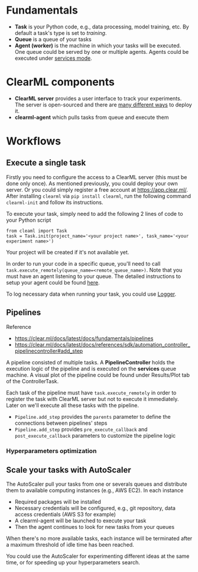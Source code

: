 # Fundamentals
- **Task** is your Python code, e.g., data processing, model training, etc.
    By default a task's type is set to *training*.
- **Queue** is a queue of your tasks
- **Agent (worker)** is the machine in which your tasks will be executed. One queue could be served by one or multiple agents. Agents could be executed under [services mode](https://clear.ml/docs/latest/docs/clearml_agent/#services-mode).

# ClearML components
- **ClearML server** provides a user interface to track your experiments.
    The server is open-sourced and there are [many different ways](https://clear.ml/docs/latest/docs/deploying_clearml/clearml_server#deployment) to deploy it.
- **clearml-agent**  which pulls tasks from queue and execute them

# Workflows
## Execute a single task
Firstly you need to configure the access to a ClearML server (this must be done only once). 
As mentioned previously, you could deploy your own server.
Or you could simply register a free account at https://app.clear.ml/.
After installing `clearml` via `pip install clearml`, run the following command `clearml-init` and follow
its instructions.

To execute your task, simply need to add the following 2 lines of code to your Python script
```
from cleaml import Task
task = Task.init(project_name='<your project name>', task_name='<your experiment name>')
```
Your project will be created if it's not available yet.

In order to run your code in a specific queue, you'll need to call `task.execute_remotely(queue_name=<remote_queue_name>)`. Note that you must have an agent listening to your queue.
The detailed instructions to setup your agent could be found [here](https://clear.ml/docs/latest/docs/clearml_agent).

To log necessary data when running your task, you could use
[Logger](https://clear.ml/docs/latest/docs/fundamentals/logger/).

## Pipelines
Reference 
- https://clear.ml/docs/latest/docs/fundamentals/pipelines
- https://clear.ml/docs/latest/docs/references/sdk/automation_controller_pipelinecontroller#add_step

A pipeline consisted of multiple tasks.
A **PipelineController** holds the execution logic of the pipeline and is executed on the **services** queue machine.
A visual plot of the pipeline could be found under Results/Plot tab of the ControllerTask.

Each task of the pipeline must have `task.execute_remotely` in order to register the task
with ClearML server but not to execute it immediately.
Later on we'll execute all these tasks with the pipeline.

- `Pipeline.add_step` provides the `parents` parameter to define the connections between pipelines' steps
- `Pipeline.add_step` provides `pre_execute_callback` and `post_execute_callback` parameters to customize the pipeline logic

### Hyperparameters optimization

## Scale your tasks with AutoScaler
The AutoScaler pull your tasks from one or severals queues and distribute them to available computing 
instances (e.g., AWS EC2). In each instance
- Required packages will be installed
- Necessary credentials will be configured, e.g., git repository, data access credentials (AWS S3 for example)
- A clearml-agent will be launched to execute your task
- Then the agent continues to look for new tasks from your queues

When there's no more available tasks, each instance will be terminated after a maximum threshold of idle time has been reached.

You could use the AutoScaler for experimenting different ideas at the same time, or for speeding up your
hyperparameters search.
